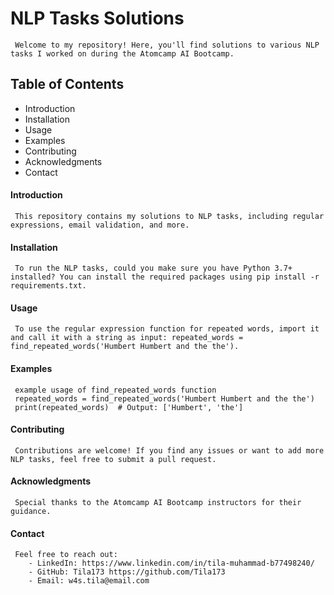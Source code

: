 # NLP Tasks Solutions

     Welcome to my repository! Here, you'll find solutions to various NLP tasks I worked on during the Atomcamp AI Bootcamp.

## Table of Contents
 - Introduction
 - Installation
 - Usage
 - Examples
 - Contributing
 - Acknowledgments
 - Contact
#### Introduction
     This repository contains my solutions to NLP tasks, including regular expressions, email validation, and more.
#### Installation
     To run the NLP tasks, could you make sure you have Python 3.7+ installed? You can install the required packages using pip install -r requirements.txt.
#### Usage
     To use the regular expression function for repeated words, import it and call it with a string as input: repeated_words = find_repeated_words('Humbert Humbert and the the').
#### Examples
     example usage of find_repeated_words function
     repeated_words = find_repeated_words('Humbert Humbert and the the')
     print(repeated_words)  # Output: ['Humbert', 'the']
#### Contributing
     Contributions are welcome! If you find any issues or want to add more NLP tasks, feel free to submit a pull request.
#### Acknowledgments
     Special thanks to the Atomcamp AI Bootcamp instructors for their guidance.
#### Contact
     Feel free to reach out:
        - LinkedIn: https://www.linkedin.com/in/tila-muhammad-b77498240/
        - GitHub: Tila173 https://github.com/Tila173
        - Email: w4s.tila@email.com
